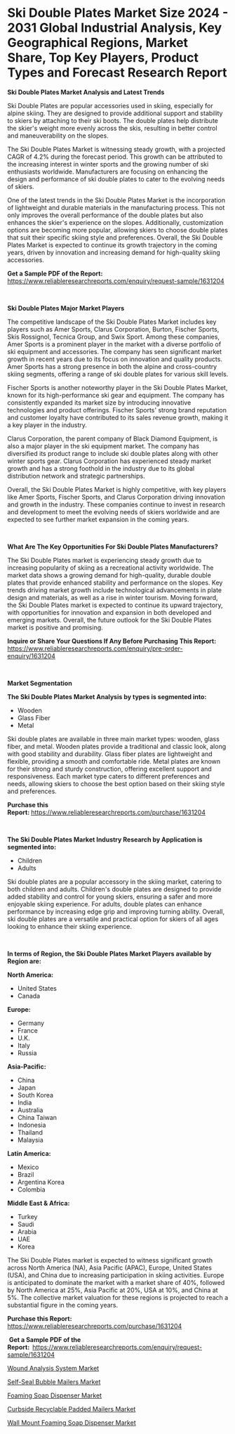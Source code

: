 <p><h1>Ski Double Plates Market Size 2024 - 2031 Global Industrial Analysis, Key Geographical Regions, Market Share, Top Key Players, Product Types and Forecast Research Report</h1></p><p><strong>Ski Double Plates Market Analysis and Latest Trends</strong></p>
<p><p>Ski Double Plates are popular accessories used in skiing, especially for alpine skiing. They are designed to provide additional support and stability to skiers by attaching to their ski boots. The double plates help distribute the skier's weight more evenly across the skis, resulting in better control and maneuverability on the slopes.</p><p>The Ski Double Plates Market is witnessing steady growth, with a projected CAGR of 4.2% during the forecast period. This growth can be attributed to the increasing interest in winter sports and the growing number of ski enthusiasts worldwide. Manufacturers are focusing on enhancing the design and performance of ski double plates to cater to the evolving needs of skiers.</p><p>One of the latest trends in the Ski Double Plates Market is the incorporation of lightweight and durable materials in the manufacturing process. This not only improves the overall performance of the double plates but also enhances the skier's experience on the slopes. Additionally, customization options are becoming more popular, allowing skiers to choose double plates that suit their specific skiing style and preferences. Overall, the Ski Double Plates Market is expected to continue its growth trajectory in the coming years, driven by innovation and increasing demand for high-quality skiing accessories.</p></p>
<p><strong>Get a Sample PDF of the Report:&nbsp;</strong> <a href="https://www.reliableresearchreports.com/enquiry/request-sample/1631204">https://www.reliableresearchreports.com/enquiry/request-sample/1631204</a></p>
<p>&nbsp;</p>
<p><strong>Ski Double Plates Major Market Players</strong></p>
<p><p>The competitive landscape of the Ski Double Plates Market includes key players such as Amer Sports, Clarus Corporation, Burton, Fischer Sports, Skis Rossignol, Tecnica Group, and Swix Sport. Among these companies, Amer Sports is a prominent player in the market with a diverse portfolio of ski equipment and accessories. The company has seen significant market growth in recent years due to its focus on innovation and quality products. Amer Sports has a strong presence in both the alpine and cross-country skiing segments, offering a range of ski double plates for various skill levels.</p><p>Fischer Sports is another noteworthy player in the Ski Double Plates Market, known for its high-performance ski gear and equipment. The company has consistently expanded its market size by introducing innovative technologies and product offerings. Fischer Sports' strong brand reputation and customer loyalty have contributed to its sales revenue growth, making it a key player in the industry.</p><p>Clarus Corporation, the parent company of Black Diamond Equipment, is also a major player in the ski equipment market. The company has diversified its product range to include ski double plates along with other winter sports gear. Clarus Corporation has experienced steady market growth and has a strong foothold in the industry due to its global distribution network and strategic partnerships.</p><p>Overall, the Ski Double Plates Market is highly competitive, with key players like Amer Sports, Fischer Sports, and Clarus Corporation driving innovation and growth in the industry. These companies continue to invest in research and development to meet the evolving needs of skiers worldwide and are expected to see further market expansion in the coming years.</p></p>
<p>&nbsp;</p>
<p><strong>What Are The Key Opportunities For Ski Double Plates Manufacturers?</strong></p>
<p><p>The Ski Double Plates market is experiencing steady growth due to increasing popularity of skiing as a recreational activity worldwide. The market data shows a growing demand for high-quality, durable double plates that provide enhanced stability and performance on the slopes. Key trends driving market growth include technological advancements in plate design and materials, as well as a rise in winter tourism. Moving forward, the Ski Double Plates market is expected to continue its upward trajectory, with opportunities for innovation and expansion in both developed and emerging markets. Overall, the future outlook for the Ski Double Plates market is positive and promising.</p></p>
<p><strong>Inquire or Share Your Questions If Any Before Purchasing This Report:</strong> <a href="https://www.reliableresearchreports.com/enquiry/pre-order-enquiry/1631204">https://www.reliableresearchreports.com/enquiry/pre-order-enquiry/1631204</a></p>
<p>&nbsp;</p>
<p><strong>Market Segmentation</strong></p>
<p><strong>The Ski Double Plates Market Analysis by types is segmented into:</strong></p>
<p><ul><li>Wooden</li><li>Glass Fiber</li><li>Metal</li></ul></p>
<p><p>Ski double plates are available in three main market types: wooden, glass fiber, and metal. Wooden plates provide a traditional and classic look, along with good stability and durability. Glass fiber plates are lightweight and flexible, providing a smooth and comfortable ride. Metal plates are known for their strong and sturdy construction, offering excellent support and responsiveness. Each market type caters to different preferences and needs, allowing skiers to choose the best option based on their skiing style and preferences.</p></p>
<p><strong>Purchase this Report:&nbsp;</strong><a href="https://www.reliableresearchreports.com/purchase/1631204">https://www.reliableresearchreports.com/purchase/1631204</a></p>
<p>&nbsp;</p>
<p><strong>The Ski Double Plates Market Industry Research by Application is segmented into:</strong></p>
<p><ul><li>Children</li><li>Adults</li></ul></p>
<p><p>Ski double plates are a popular accessory in the skiing market, catering to both children and adults. Children's double plates are designed to provide added stability and control for young skiers, ensuring a safer and more enjoyable skiing experience. For adults, double plates can enhance performance by increasing edge grip and improving turning ability. Overall, ski double plates are a versatile and practical option for skiers of all ages looking to enhance their skiing experience.</p></p>
<p>&nbsp;</p>
<p><strong>In terms of Region, the Ski Double Plates Market Players available by Region are:</strong></p>
<p>
    <p> <strong> North America: </strong>
        <ul>
            <li>United States</li>
            <li>Canada</li>
        </ul>
        </p> 
    <p> <strong> Europe: </strong>
        <ul>
            <li>Germany</li>
            <li>France</li>
            <li>U.K.</li>
            <li>Italy</li>
            <li>Russia</li>
        </ul>
        </p> 
    <p> <strong> Asia-Pacific: </strong>
        <ul>
            <li>China</li>
            <li>Japan</li>
            <li>South Korea</li>
            <li>India</li>
            <li>Australia</li>
            <li>China Taiwan</li>
            <li>Indonesia</li>
            <li>Thailand</li>
            <li>Malaysia</li>
        </ul>
        </p> 
    <p> <strong> Latin America: </strong>
        <ul>
            <li>Mexico</li>
            <li>Brazil</li>
            <li>Argentina Korea</li>
            <li>Colombia</li>
        </ul>
        </p> 
    <p> <strong> Middle East & Africa: </strong>
        <ul>
            <li>Turkey</li>
            <li>Saudi</li>
            <li>Arabia</li>
            <li>UAE</li>
            <li>Korea</li>
        </ul>
    </p>
    </p>
<p><p>The Ski Double Plates market is expected to witness significant growth across North America (NA), Asia Pacific (APAC), Europe, United States (USA), and China due to increasing participation in skiing activities. Europe is anticipated to dominate the market with a market share of 40%, followed by North America at 25%, Asia Pacific at 20%, USA at 10%, and China at 5%. The collective market valuation for these regions is projected to reach a substantial figure in the coming years.</p></p>
<p><strong>Purchase this Report: </strong><a href="https://www.reliableresearchreports.com/purchase/1631204">https://www.reliableresearchreports.com/purchase/1631204</a></p>
<p>&nbsp;<strong>Get a Sample PDF of the Report:&nbsp;&nbsp;</strong><a href="https://www.reliableresearchreports.com/enquiry/request-sample/1631204">https://www.reliableresearchreports.com/enquiry/request-sample/1631204</a></p>
<p><strong></strong></p>
<p><p><a href="https://three-jumbo-f6d.notion.site/Wound-Analysis-System-Market-Share-Market-New-Trends-Analysis-Report-By-Type-By-Application-By-E-663d1a723648413583dd7e395b3bcaf9">Wound Analysis System Market</a></p><p><a href="https://noble-drawer-34c.notion.site/Self-Seal-Bubble-Mailers-Market-Size-Focuses-on-Market-Dynamics-In-Depth-Analysis-and-Future-Projec-fa9669d0add14e3589a1136bdba7f97a">Self-Seal Bubble Mailers Market</a></p><p><a href="https://view.publitas.com/reportprime-1/foaming-soap-dispenser-market-size-evaluating-its-market-trends-growth-and-projections-2024-2031/">Foaming Soap Dispenser Market</a></p><p><a href="https://iodized-pantydraco-05c.notion.site/Curbside-Recyclable-Padded-Mailers-Market-Size-2024-2031-Global-Industrial-Analysis-Key-Geographi-411da0a944ff4816a3beb2bd8034bb69">Curbside Recyclable Padded Mailers Market</a></p><p><a href="https://view.publitas.com/reportprime-1/insights-into-wall-mount-foaming-soap-dispenser-market-size-analysing-market-share-trends-and-growth-from-2024-to-2031/">Wall Mount Foaming Soap Dispenser Market</a></p></p>